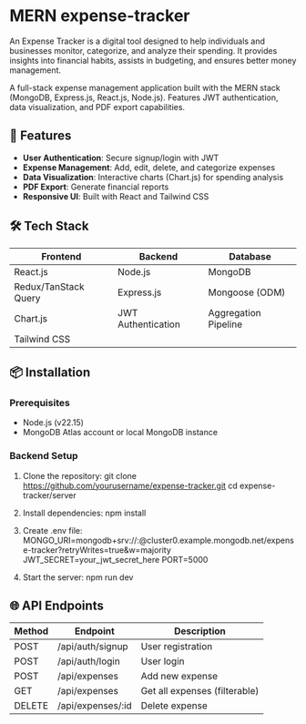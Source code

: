 # MERN expense-tracker

An Expense Tracker is a digital tool designed to help individuals and businesses monitor, categorize, and analyze their spending. It provides insights into financial habits, assists in budgeting, and ensures better money management.

A full-stack expense management application built with the MERN stack (MongoDB, Express.js, React.js, Node.js). Features JWT authentication, data visualization, and PDF export capabilities.

## 🚀 Features
- **User Authentication**: Secure signup/login with JWT
- **Expense Management**: Add, edit, delete, and categorize expenses
- **Data Visualization**: Interactive charts (Chart.js) for spending analysis
- **PDF Export**: Generate financial reports
- **Responsive UI**: Built with React and Tailwind CSS

## 🛠 Tech Stack
| Frontend               | Backend            | Database          |
|------------------------|--------------------|-------------------|
| React.js               | Node.js            | MongoDB           |
| Redux/TanStack Query   | Express.js         | Mongoose (ODM)    |
| Chart.js               | JWT Authentication | Aggregation Pipeline |
| Tailwind CSS           |                    |                   |

## 📦 Installation

### Prerequisites
- Node.js (v22.15)
- MongoDB Atlas account or local MongoDB instance

### Backend Setup
1. Clone the repository:
   git clone https://github.com/yourusername/expense-tracker.git
   cd expense-tracker/server
   
2. Install dependencies:
   npm install
   
3. Create .env file:
   MONGO_URI=mongodb+srv://<username>:<password>@cluster0.example.mongodb.net/expense-tracker?retryWrites=true&w=majority
   JWT_SECRET=your_jwt_secret_here
   PORT=5000
   
5. Start the server:
    npm run dev

## 🌐 API Endpoints
| Method | Endpoint            | Description                 |
|--------|---------------------|-----------------------------|
| POST   | /api/auth/signup  | User registration           |
| POST   | /api/auth/login  | User login                  |
| POST   | /api/expenses    | Add new expense             |
| GET    | /api/expenses    | Get all expenses (filterable) |
| DELETE | /api/expenses/:id | Delete expense              |
